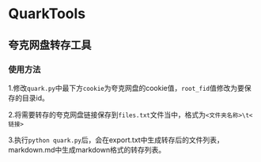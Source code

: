 # QuarkTools

## 夸克网盘转存工具

### 使用方法

1.修改`quark.py`中最下方`cookie`为夸克网盘的cookie值，`root_fid`值修改为要保存的目录id。

2.将需要转存的夸克网盘链接保存到`files.txt`文件当中，格式为`<文件夹名称>\t<链接>`

3.执行`python quark.py`后，会在export.txt中生成转存后的文件列表，markdown.md中生成markdown格式的转存列表。